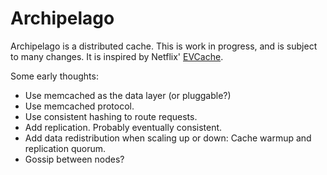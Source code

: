 # Archipelago

Archipelago is a distributed cache. This is work in progress, and is subject to many changes. It is inspired by Netflix' [EVCache](https://github.com/Netflix/EVCache).

Some early thoughts:

- Use memcached as the data layer (or pluggable?)
- Use memcached protocol.
- Use consistent hashing to route requests.
- Add replication. Probably eventually consistent.
- Add data redistribution when scaling up or down: Cache warmup and replication quorum.
- Gossip between nodes?

